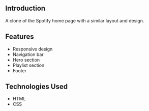 ## Introduction

A clone of the Spotify home page with a similar layout and design.

## Features

- Responsive design
- Navigation bar
- Hero section
- Playlist section
- Footer

## Technologies Used

- HTML
- CSS

